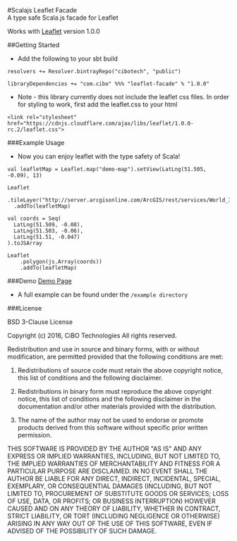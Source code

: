 #Scalajs Leaflet Facade  
A type safe Scala.js facade for Leaflet

Works with [Leaflet](http://leafletjs.com/reference-1.0.0.html) version 1.0.0

##Getting Started
+ Add the following to your sbt build  
```
resolvers += Resolver.bintrayRepo("cibotech", "public")

libraryDependencies += "com.cibo" %%% "leaflet-facade" % "1.0.0"
```
  
+ Note - this library currently does not include the leaflet css files.  In order for styling to work, first add the leaflet.css to your html
```
<link rel="stylesheet" href="https://cdnjs.cloudflare.com/ajax/libs/leaflet/1.0.0-rc.2/leaflet.css">
```


###Example Usage
+ Now you can enjoy leaflet with the type safety of Scala!    
  
```
val leafletMap = Leaflet.map("demo-map").setView(LatLng(51.505, -0.09), 13)

Leaflet
  .tileLayer("http://server.arcgisonline.com/ArcGIS/rest/services/World_Imagery/MapServer/tile/{z}/{y}/{x}")
  .addTo(leafletMap)

val coords = Seq(
  LatLng(51.509, -0.08),
  LatLng(51.503, -0.06),
  LatLng(51.51, -0.047)
).toJSArray

Leaflet
    .polygon(js.Array(coords))
    .addTo(leafletMap)
```


###Demo
[Demo Page](http://cibotech.github.io/leaflet-facade)  

+ A full example can be found under the `/example directory`


###License

BSD 3-Clause License


Copyright (c) 2016, CiBO Technologies
All rights reserved.

Redistribution and use in source and binary forms, with or without
modification, are permitted provided that the following conditions are
met:

1. Redistributions of source code must retain the above copyright
notice, this list of conditions and the following disclaimer. 

2. Redistributions in binary form must reproduce the above copyright
notice, this list of conditions and the following disclaimer in
the documentation and/or other materials provided with the
distribution.  

3. The name of the author may not be used to
endorse or promote products derived from this software without
specific prior written permission.

THIS SOFTWARE IS PROVIDED BY THE AUTHOR "AS IS" AND ANY EXPRESS OR
IMPLIED WARRANTIES, INCLUDING, BUT NOT LIMITED TO, THE IMPLIED
WARRANTIES OF MERCHANTABILITY AND FITNESS FOR A PARTICULAR PURPOSE ARE
DISCLAIMED. IN NO EVENT SHALL THE AUTHOR BE LIABLE FOR ANY DIRECT,
INDIRECT, INCIDENTAL, SPECIAL, EXEMPLARY, OR CONSEQUENTIAL DAMAGES
(INCLUDING, BUT NOT LIMITED TO, PROCUREMENT OF SUBSTITUTE GOODS OR
SERVICES; LOSS OF USE, DATA, OR PROFITS; OR BUSINESS INTERRUPTION)
HOWEVER CAUSED AND ON ANY THEORY OF LIABILITY, WHETHER IN CONTRACT,
STRICT LIABILITY, OR TORT (INCLUDING NEGLIGENCE OR OTHERWISE) ARISING
IN ANY WAY OUT OF THE USE OF THIS SOFTWARE, EVEN IF ADVISED OF THE
POSSIBILITY OF SUCH DAMAGE.
